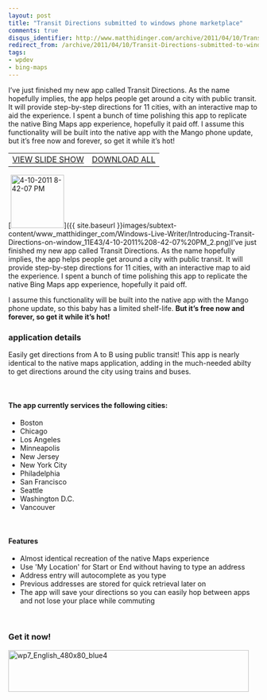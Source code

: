 ```yaml
---
layout: post
title: "Transit Directions submitted to windows phone marketplace"
comments: true
disqus_identifier: http://www.matthidinger.com/archive/2011/04/10/Transit-Directions-submitted-to-windows-phone-marketplace.aspx
redirect_from: /archive/2011/04/10/Transit-Directions-submitted-to-windows-phone-marketplace.aspx/
tags: 
- wpdev
- bing-maps
---
```

I’ve just finished my new app called Transit Directions. As the name hopefully implies, the app helps people get around a city with public transit. It will provide step-by-step directions for 11 cities, with an interactive map to aid the experience. I spent a bunch of time polishing this app to replicate the native Bing Maps app experience, hopefully it paid off. I assume this functionality will be built into the native app with the Mango phone update, but it’s free now and forever, so get it while it’s hot!

|                                                                                                                                                                                |                                                                                                                                                                                       |
|--------------------------------------------------------------------------------------------------------------------------------------------------------------------------------|---------------------------------------------------------------------------------------------------------------------------------------------------------------------------------------|
| [VIEW SLIDE SHOW](https://cid-7b7c1346ed380da9.skydrive.live.com/redir.aspx?page=play&resid=7B7C1346ED380DA9!534&type=5&authkey=d8SFOnj6y5I%24&Bsrc=Photomail&Bpub=SDX.Photos) | [DOWNLOAD ALL](https://cid-7b7c1346ed380da9.skydrive.live.com/redir.aspx?page=downloadphotos&resid=7B7C1346ED380DA9!534&type=5&Bsrc=Photomail&Bpub=SDX.Photos&authkey=d8SFOnj6y5I%24) |

[<img src="{{ site.baseurl }}images/subtext-content/www_matthidinger_com/Windows-Live-Writer/Introducing-Transit-Directions-on-window_11E43/4-10-2011%208-42-07%20PM_thumb.png" title="4-10-2011 8-42-07 PM" alt="4-10-2011 8-42-07 PM" width="107" height="107" />]({{ site.baseurl }}images/subtext-content/www_matthidinger_com/Windows-Live-Writer/Introducing-Transit-Directions-on-window_11E43/4-10-2011%208-42-07%20PM_2.png)I’ve just finished my new app called Transit Directions. As the name hopefully implies, the app helps people get around a city with public transit. It will provide step-by-step directions for 11 cities, with an interactive map to aid the experience. I spent a bunch of time polishing this app to replicate the native Bing Maps app experience, hopefully it paid off.

I assume this functionality will be built into the native app with the Mango phone update, so this baby has a limited shelf-life. **But it’s free now and forever, so get it while it’s hot!**

### application details

Easily get directions from A to B using public transit! This app is nearly identical to the native maps application, adding in the much-needed abilty to get directions around the city using trains and buses.

 

#### The app currently services the following cities:

- Boston
- Chicago
- Los Angeles
- Minneapolis
- New Jersey
- New York City
- Philadelphia
- San Francisco
- Seattle
- Washington D.C.
- Vancouver

 

#### Features

- Almost identical recreation of the native Maps experience
- Use 'My Location' for Start or End without having to type an address
- Address entry will autocomplete as you type
- Previous addresses are stored for quick retrieval later on
- The app will save your directions so you can easily hop between apps and not lose your place while commuting

 

### Get it now!

[<img src="{{ site.baseurl }}images/subtext-content/www_matthidinger_com/Windows-Live-Writer/Introducing-Transit-Directions-on-window_11E43/wp7_English_480x80_blue4_fa367358-ca8f-4578-8823-739555dc80b1.png" title="wp7_English_480x80_blue4" alt="wp7_English_480x80_blue4" width="484" height="84" />](http://social.zune.net/redirect?type=phoneApp&id=3aeecd34-d463-e011-81d2-78e7d1fa76f8)

 

